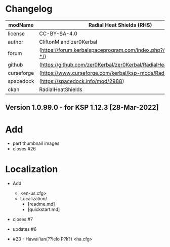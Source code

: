 # Changelog  
<!-- changelog.md v1.1.1.1
Radial Heat Shields (RHS)
created: 01 Aug 2016
updated: 05 Mar 2022

——————————————————————————————————————————————————
——— changelog ————————————————————————————————————
—————————————————————————————————————————————————— -->
  
| modName    | Radial Heat Shields (RHS)                                        |
| ---------- | ---------------------------------------------------------------- |
| license    | CC-BY-SA-4.0                                                     |
| author     | CliftonM and zer0Kerbal                                          |
| forum      | (https://forum.kerbalspaceprogram.com/index.php?/topic/202945-*/) |
| github     | (https://github.com/zer0Kerbal/zer0Kerbal/RadialHeatShields)     |
| curseforge | (https://www.curseforge.com/kerbal/ksp-mods/RadialHeatShields)   |
| spacedock  | (https://spacedock.info/mod/2988)                                |
| ckan       | RadialHeatShields                                                |

## Version 1.0.99.0 - for KSP 1.12.3 [28-Mar-2022]

# Add

* part thumbnail images
* closes #26

# Localization

* Add
  * <en-us.cfg>
  * Localization/
    * [readme.md]
    * [quickstart.md]
* closes #7
* updates #6
  
* #23 - Hawai'ian(??lelo P?k?) &lt;ha.cfg&gt;